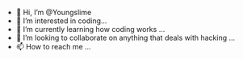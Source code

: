 - 👋 Hi, I’m @Youngslime
- 👀 I’m interested in coding...
- 🌱 I’m currently learning how coding works ...
- 💞️ I’m looking to collaborate on anything that deals with hacking ...
- 📫 How to reach me ...

<!---
Youngslime/Youngslime is a ✨ special ✨ repository because its `README.md` (this file) appears on your GitHub profile.
You can click the Preview link to take a look at your changes.
--->

